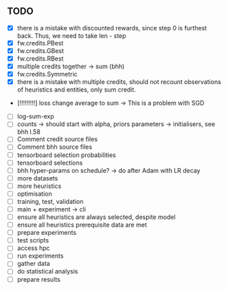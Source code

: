 ## TODO

- [x] there is a mistake with discounted rewards, since step 0 is furthest back. Thus, we need to take len - step
- [x] fw.credits.PBest
- [x] fw.credits.GBest
- [x] fw.credits.RBest
- [x] multiple credits together -> sum (bhh)
- [x] fw.credits.Symmetric
- [x] there is a mistake with multiple credits, should not recount observations of heuristics and entities, only sum credit.
- [!!!!!!!!!] loss change average to sum -> This is a problem with SGD
- [ ] log-sum-exp
- [ ] counts -> should start with alpha, priors parameters -> initialisers, see bhh l.58
- [ ] Comment credit source files
- [ ] Comment bhh source files
- [ ] tensorboard selection probabilities
- [ ] tensorboard selections
- [ ] bhh hyper-params on schedule? -> do after Adam with LR decay
- [ ] more datasets
- [ ] more heuristics
- [ ] optimisation
- [ ] training, test, validation
- [ ] main + experiment -> cli
- [ ] ensure all heuristics are always selected, despite model
- [ ] ensure all heuristics prerequisite data are met
- [ ] prepare experiments
- [ ] test scripts
- [ ] access hpc
- [ ] run experiments
- [ ] gather data
- [ ] do statistical analysis
- [ ] prepare results
